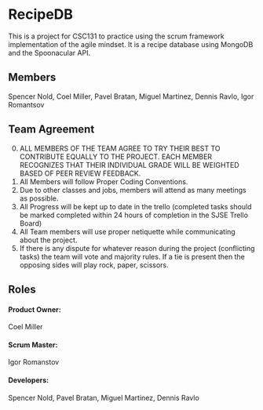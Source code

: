 # RecipeDB
 This is a project for CSC131 to practice using the scrum framework implementation of the agile mindset. It is a recipe database using MongoDB and the Spoonacular API.
## Members
Spencer Nold, Coel Miller, Pavel Bratan, Miguel Martinez, Dennis Ravlo, Igor Romantsov
## Team Agreement
0) ALL MEMBERS OF THE TEAM AGREE TO TRY THEIR BEST TO CONTRIBUTE EQUALLY TO THE PROJECT. EACH MEMBER RECOGNIZES THAT THEIR INDIVIDUAL
   GRADE WILL BE WEIGHTED BASED OF PEER REVIEW FEEDBACK.
1) All Members will follow Proper Coding Conventions.
2) Due to other classes and jobs, members will attend as many meetings as possible.
3) All Progress will be kept up to date in the trello (completed tasks should be marked completed within 24 hours of completion in the SJSE Trello Board)
4) All Team members will use proper netiquette while communicating about the project.
5) If there is any dispute for whatever reason during the project (conflicting tasks) the team will vote and majority rules. If a tie is present then the opposing
   sides will play rock, paper, scissors.
## Roles
#### Product Owner:
Coel Miller
#### Scrum Master:
Igor Romanstov
#### Developers:
Spencer Nold, Pavel Bratan, Miguel Martinez, Dennis Ravlo